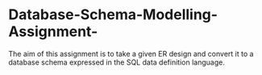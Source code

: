 # Database-Schema-Modelling-Assignment-
The aim of this assignment is to take a given ER design and convert it to a database schema expressed in the SQL data definition language. 
